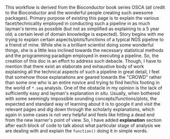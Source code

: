 This workflow is derived from the Bioconductor book series OSCA (all credit to the Bioconductor and the wonderful people creating such awesome packages). Primary purpose of existing this page is to explain the various facet/technicality employed in conducting such a pipeline in as much layman's terms as possible (but not as simplified as explaining to a 5 year old; a certain level of domain knowledge is expected). Story begins with me trying to explain certain aspects/plots/functions of a typical NGS pipeline to a friend of mine. While she is a brilliant scientist doing some wonderful things, she is a little less inclined towards the necessary statistical methods and the programming paradigm employed in executing a pipeline. So, the creation of this doc is an effort to address such debacle. Though, I have to mention that there exist an elaborate and exhaustive body of work explaining all the technical aspects of such a pipeline in great detail, I feel that somehow those explanations are geared towards the "CROWD" rather than some one who is an entire novice and trying to find her/his footing in the world of `*.seq` analysis. One of the obstacle in my opinion is the lack of sufficiently easy and layman's explanation *in situ*. Usually, when bothered with some seemingly impossible sounding concepts/functions/plots, the expected and standard way of learning about it is to google it and visit the relevant pages and dig down through the scholarly explanations, which again in some cases is not very helpful and feels like hitting a dead end from the new learner's point of view. So, I have added **explanation** section after each block of code to talk about what particular stage of analysis we are dealing with and explain the `function()` doing it in simple words.     
